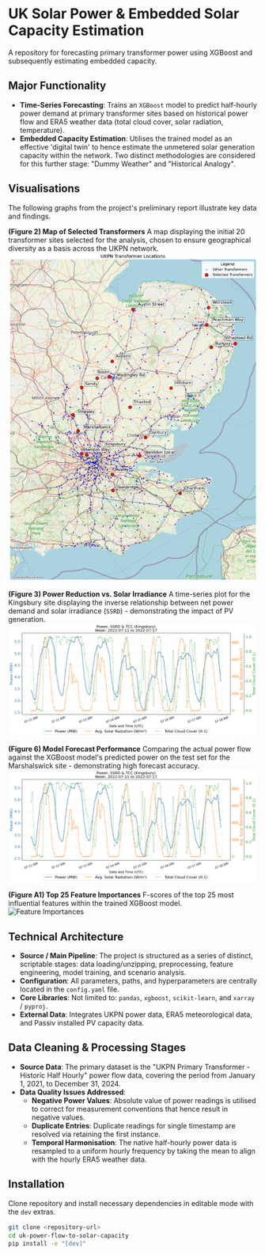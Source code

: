 # UK Solar Power & Embedded Solar Capacity Estimation

A repository for forecasting primary transformer power using XGBoost and subsequently estimating embedded capacity.

## Major Functionality

* **Time-Series Forecasting**: Trains an `XGBoost` model to predict half-hourly power demand at primary transformer sites based on historical power flow and ERA5 weather data (total cloud cover, solar radiation, temperature).
* **Embedded Capacity Estimation**: Utilises the trained model as an effective 'digital twin' to hence estimate the unmetered solar generation capacity within the network. Two distinct methodologies are considered for this further stage: "Dummy Weather" and "Historical Analogy".

## Visualisations

The following graphs from the project's preliminary report illustrate key data and findings.

**(Figure 2) Map of Selected Transformers**
A map displaying the initial 20 transformer sites selected for the analysis, chosen to ensure geographical diversity as a basis across the UKPN network.
![Map of Selected Transformers](./docs/images/map_figure_2.png)

**(Figure 3) Power Reduction vs. Solar Irradiance**
A time-series plot for the Kingsbury site displaying the inverse relationship between net power demand and solar irradiance (`SSRD`) - demonstrating the impact of PV generation.
![Power vs Solar Irradiance](./docs/images/power_vs_solar_figure_3.png)

**(Figure 6) Model Forecast Performance**
Comparing the actual power flow against the XGBoost model's predicted power on the test set for the Marshalswick site - demonstrating high forecast accuracy.
![Model Forecast Performance](./docs/images/performance_figure_6.png)

**(Figure A1) Top 25 Feature Importances**
F-scores of the top 25 most influential features within the trained XGBoost model.
![Feature Importances](./docs/images/feature_importance_figure_A1.png)

## Technical Architecture

* **Source / Main Pipeline**: The project is structured as a series of distinct, scriptable stages: data loading/unzipping, preprocessing, feature engineering, model training, and scenario analysis.
* **Configuration**: All parameters, paths, and hyperparameters are centrally located in the `config.yaml` file.
* **Core Libraries**: Not limited to: `pandas`, `xgboost`, `scikit-learn`, and `xarray` / `pyproj`.
* **External Data**: Integrates UKPN power data, ERA5 meteorological data, and Passiv installed PV capacity data.

## Data Cleaning & Processing Stages

* **Source Data**: The primary dataset is the "UKPN Primary Transformer - Historic Half Hourly" power flow data, covering the period from January 1, 2021, to December 31, 2024.
* **Data Quality Issues Addressed**:
    * **Negative Power Values**: Absolute value of power readings is utilised to correct for measurement conventions that hence result in negative values.
    * **Duplicate Entries**: Duplicate readings for single timestamp are resolved via retaining the first instance.
    * **Temporal Harmonisation**: The native half-hourly power data is resampled to a uniform hourly frequency by taking the mean to align with the hourly ERA5 weather data.

## Installation

Clone repository and install necessary dependencies in editable mode with the `dev` extras.

```bash
git clone <repository-url>
cd uk-power-flow-to-solar-capacity
pip install -e "[dev]"